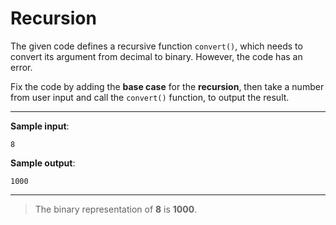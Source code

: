 # Recursion

The given code defines a recursive function `convert()`, which needs to convert its argument from decimal to binary. However, the code has an error.

Fix the code by adding the **base case** for the **recursion**, then take a number from user input and call the `convert()` function, to output the result.

---

**Sample input**: 
```
8
```

**Sample output**: 
```
1000
```

---

>The binary representation of **8** is **1000**.